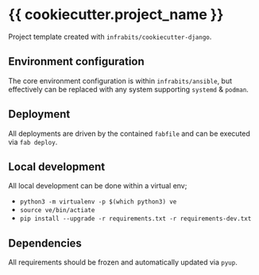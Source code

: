 {{ cookiecutter.project_name }}
===============================

Project template created with `infrabits/cookiecutter-django`.

Environment configuration
-------------------------

The core environment configuration is within `infrabits/ansible`,
but effectively can be replaced with any system supporting `systemd` & `podman`.

Deployment
----------

All deployments are driven by the contained `fabfile` and can be executed via `fab deploy`.

Local development
-----------------

All local development can be done within a virtual env;

* `python3 -m virtualenv -p $(which python3) ve`
* `source ve/bin/actiate`
* `pip install --upgrade -r requirements.txt -r requirements-dev.txt`

Dependencies
------------

All requirements should be frozen and automatically updated via `pyup`.
